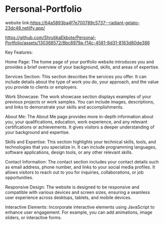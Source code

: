 # Personal-Portfolio
website link:https://64a5893ba4f7e700789c5737--radiant-gelato-23dc48.netlify.app/

https://github.com/ShrutikaEkbote/Personal-Portfolio/assets/130368572/8bc8979a-f14c-4581-8d31-8163d80de386




Key Features:

Home Page: The home page of your portfolio website introduces you and provides a brief overview of your background, skills, and areas of expertise.

Services Section: This section describes the services you offer. It can include details about the type of work you do, your approach, and the value you provide to clients or employers.

Work Showcase: The work showcase section displays examples of your previous projects or work samples. You can include images, descriptions, and links to demonstrate your skills and accomplishments.

About Me: The About Me page provides more in-depth information about you, your qualifications, education, work experience, and any relevant certifications or achievements. It gives visitors a deeper understanding of your background and expertise.

Skills and Expertise: This section highlights your technical skills, tools, and technologies that you specialize in. It can include programming languages, software applications, design tools, or any other relevant skills.

Contact Information: The contact section includes your contact details such as email address, phone number, and links to your social media profiles. It allows visitors to reach out to you for inquiries, collaborations, or job opportunities.

Responsive Design: The website is designed to be responsive and compatible with various devices and screen sizes, ensuring a seamless user experience across desktops, tablets, and mobile devices.

Interactive Elements: Incorporate interactive elements using JavaScript to enhance user engagement. For example, you can add animations, image sliders, or interactive forms.
